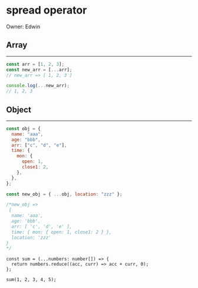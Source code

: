 # spread operator

Owner: Edwin

## Array

---

```jsx
const arr = [1, 2, 3];
const new_arr = [...arr];
// new_arr => [ 1, 2, 3 ]

console.log(...new_arr);
// 1, 2, 3
```

## Object

---

```jsx
const obj = {
  name: "aaa",
  age: "bbb",
  arr: ["c", "d", "e"],
  time: {
    mon: {
      open: 1,
      close1: 2,
    },
  },
};

const new_obj = { ...obj, location: "zzz" };

/*new_obj =>
 {
  name: 'aaa',
  age: 'bbb',
  arr: [ 'c', 'd', 'e' ],
  time: { mon: { open: 1, close1: 2 } },
  location: 'zzz'
}
*/

```

```tsx
const sum = (...numbers: number[]) => {
  return numbers.reduce((acc, curr) => acc + curr, 0);
};

sum(1, 2, 3, 4, 5);
```